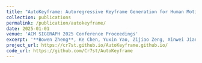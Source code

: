 ```yaml
---
title: "AutoKeyframe: Autoregressive Keyframe Generation for Human Motion Synthesis and Editing"
collection: publications
permalink: /publication/autokeyframe/
date: 2025-01-01
venue: 'ACM SIGGRAPH 2025 Conference Proceedings'
excerpt: '**Bowen Zheng**, Ke Chen, Yuxin Yao, Zijiao Zeng, Xinwei Jiang, [He Wang](https://drhewang.com/), [Joan Lasenby](https://www.eng.cam.ac.uk/profiles/jl221), [*Xiaogang Jin](http://www.cad.zju.edu.cn/home/jin/)'
project_url: https://cr7st.github.io/AutoKeyframe.github.io/
code_url: https://github.com/Cr7st/AutoKeyframe
---
```

